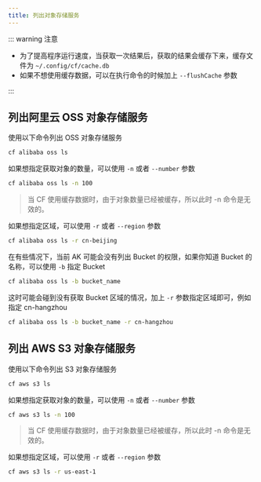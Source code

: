 ```yaml
---
title: 列出对象存储服务
---
```


::: warning 注意

* 为了提高程序运行速度，当获取一次结果后，获取的结果会缓存下来，缓存文件为 `~/.config/cf/cache.db`
* 如果不想使用缓存数据，可以在执行命令的时候加上 `--flushCache` 参数

::: 

## 列出阿里云 OSS 对象存储服务

使用以下命令列出 OSS 对象存储服务

```bash
cf alibaba oss ls
```

如果想指定获取对象的数量，可以使用 `-n` 或者 `--number` 参数

```bash
cf alibaba oss ls -n 100
```

> 当 CF 使用缓存数据时，由于对象数量已经被缓存，所以此时 -n 命令是无效的。

如果想指定区域，可以使用 `-r` 或者 `--region` 参数

```bash
cf alibaba oss ls -r cn-beijing
```

在有些情况下，当前 AK 可能会没有列出 Bucket 的权限，如果你知道 Bucket 的名称，可以使用 `-b` 指定 Bucket

```bash
cf alibaba oss ls -b bucket_name
```

这时可能会碰到没有获取 Bucket 区域的情况，加上 `-r` 参数指定区域即可，例如指定 cn-hangzhou

```bash
cf alibaba oss ls -b bucket_name -r cn-hangzhou
```

## 列出 AWS S3 对象存储服务

使用以下命令列出 S3 对象存储服务

```bash
cf aws s3 ls
```

如果想指定获取对象的数量，可以使用 `-n` 或者 `--number` 参数

```bash
cf aws s3 ls -n 100
```

> 当 CF 使用缓存数据时，由于对象数量已经被缓存，所以此时 -n 命令是无效的。

如果想指定区域，可以使用 `-r` 或者 `--region` 参数

```bash
cf aws s3 ls -r us-east-1
```

<Vssue />

<script>
export default {
    mounted () {
      this.$page.lastUpdated = "2022年12月4日"
    }
  }
</script>